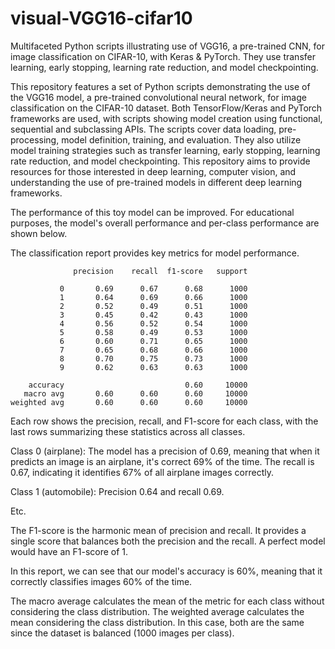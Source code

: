 # visual-VGG16-cifar10
Multifaceted Python scripts illustrating use of VGG16, a pre-trained CNN, for image classification on CIFAR-10, with Keras & PyTorch. They use transfer learning, early stopping, learning rate reduction, and model checkpointing.

This repository features a set of Python scripts demonstrating the use of the VGG16 model, a pre-trained convolutional neural network, for image classification on the CIFAR-10 dataset. Both TensorFlow/Keras and PyTorch frameworks are used, with scripts showing model creation using functional, sequential and subclassing APIs. The scripts cover data loading, pre-processing, model definition, training, and evaluation. They also utilize model training strategies such as transfer learning, early stopping, learning rate reduction, and model checkpointing. This repository aims to provide resources for those interested in deep learning, computer vision, and understanding the use of pre-trained models in different deep learning frameworks.

The performance of this toy model can be improved. For educational purposes, the model's overall performance and per-class performance are shown below.


The classification report provides key metrics for model performance.

                  precision    recall  f1-score   support
    
               0       0.69      0.67      0.68      1000
               1       0.64      0.69      0.66      1000
               2       0.52      0.49      0.51      1000
               3       0.45      0.42      0.43      1000
               4       0.56      0.52      0.54      1000
               5       0.58      0.49      0.53      1000
               6       0.60      0.71      0.65      1000
               7       0.65      0.68      0.66      1000
               8       0.70      0.75      0.73      1000
               9       0.62      0.63      0.63      1000
    
        accuracy                           0.60     10000
       macro avg       0.60      0.60      0.60     10000
    weighted avg       0.60      0.60      0.60     10000


Each row shows the precision, recall, and F1-score for each class, with the last rows summarizing these statistics across all classes.

Class 0 (airplane): The model has a precision of 0.69, meaning that when it predicts an image is an airplane, it's correct 69% of the time. 
The recall is 0.67, indicating it identifies 67% of all airplane images correctly.

Class 1 (automobile): Precision 0.64 and recall 0.69.

Etc.



The F1-score is the harmonic mean of precision and recall. It provides a single score that balances both the precision and the recall. A perfect model would have an F1-score of 1.

In this report, we can see that our model's accuracy is 60%, meaning that it correctly classifies images 60% of the time. 

The macro average calculates the mean of the metric for each class without considering the class distribution. 
The weighted average calculates the mean considering the class distribution. 
In this case, both are the same since the dataset is balanced (1000 images per class).
